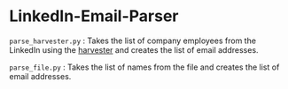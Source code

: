 # LinkedIn-Email-Parser

`parse_harvester.py` : Takes the list of company employees from the LinkedIn using the [harvester](https://github.com/laramies/theHarvester) and creates the list of email addresses.

`parse_file.py` : Takes the list of names from the file and creates the list of email addresses.

